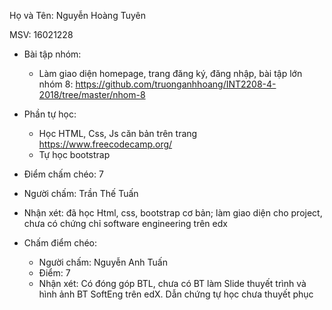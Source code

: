  Họ và Tên: Nguyễn Hoàng Tuyên

 MSV: 16021228

- Bài tập nhóm:
	- Làm giao diện homepage, trang đăng ký, đăng nhập, bài tập lớn nhóm 8: https://github.com/truonganhhoang/INT2208-4-2018/tree/master/nhom-8

- Phần tự học:
	+ Học HTML, Css, Js căn bản trên trang https://www.freecodecamp.org/
  + Tự học bootstrap

- Điểm chấm chéo: 7
- Người chấm: Trần Thế Tuấn
- Nhận xét: đã học Html, css, bootstrap cơ bản; làm giao diện cho project, chưa có chứng chỉ software engineering trên edx

- Chấm điểm chéo:
  * Người chấm: Nguyễn Anh Tuấn
  * Điểm: 7
  * Nhận xét: Có đóng góp BTL, chưa có BT làm Slide thuyết trình và hình ảnh BT SoftEng trên edX. Dẫn chứng tự học chưa thuyết phục
 
